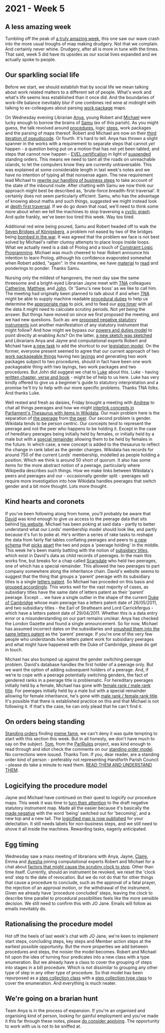 # 2021 - Week 5

## A less amazing week

Tumbling off the peak of [a truly amazing week](https://ukparliament.github.io/ontologies/meta/weeknotes/2021/05/index.html), this one saw our wave crash into the more usual troughs of map making drudgery. Not that we complain. And certainly never whine. Drudgery, after all is more in tune with the times. That said, week 5 did have its upsides as our social lives expanded and we actually spoke to people.

## Our sparkling social life

Before we start, we should establish that by social life we mean talking about work related matters to a different set of people. What's work and what's life seems less established than it once did. And the boundaries of work-life balance inevitably blur if one combines red wine at midnight with talking to ex-colleagues about parsing [work package](https://ukparliament.github.io/ontologies/procedure/procedure-ontology.html#d4e222) maps.

On Wednesday evening Librarian [Anya](https://twitter.com/bitten_), young Robert and [Michael](https://twitter.com/fantasticlife) were lucky enough to borrow the brains of [Samu](https://twitter.com/langsamu) (ex of this parish). As you might guess, the talk revolved around [procedures](https://ukparliament.github.io/ontologies/procedure/procedure-ontology.html#d4e153), logic [steps](https://ukparliament.github.io/ontologies/procedure/procedure-ontology.html#d4e175), work packages and the parsing of maps thereof. Robert and Michael are now on their [third iteration of pseudocode](https://ukparliament.github.io/ontologies/procedure/flowcharts/meta/parsing/#with-step-types-2). Or fourth. It's hard to tell. Anya has thrown a slight spanner in the works with a requirement to separate steps that cannot *yet* happen - a question being put on a motion that has not yet been tabled, and steps that cannot *now* happen - [EVEL certification](http://evel.uk/how-does-evel-work/) in light of [suspended](https://ukparliament.github.io/ontologies/standing-order/standing-order-ontology.html#d4e174) standing orders. This means we need to taint all the roads on unreachable islands, to let the computers know they are currently untraversable. This was explained at some considerable length in last week's notes and we have no intention of typing all that nonsense again. The new requirement lead Michael to [rewrite our handling of business steps](https://ukparliament.github.io/ontologies/procedure/flowcharts/meta/parsing/business-steps.html) to take account of the state of the inbound route. After chatting with Samu we now think our approach might best be described as, 'brute-force breadth-first traversal'. It certainly does not seem particularly efficient. Samu, who has the advantage of knowing about maths and such things, suggested we might instead look at [depth first traversal](https://www.tutorialspoint.com/data_structures_algorithms/depth_first_traversal.htm). If we do go down that road, we'll need to think some more about when we tell the machines to stop traversing a [cyclic graph](https://en.wikipedia.org/wiki/Cycle_graph). And quite frankly, we've been too tired this week. Way too tired.

Additional red wine being poured, Samu and Robert headed off to walk the [Seven Bridges of Königsberg](https://en.wikipedia.org/wiki/Seven_Bridges_of_K%C3%B6nigsberg), a problem not eased by two of the bridges being [bombed in the war](https://en.wikipedia.org/wiki/Seven_Bridges_of_K%C3%B6nigsberg#Present_state_of_the_bridges). It was agreed that the problem we face is not best solved by Michael's rather clumsy attempts to place loops inside loops. What we actually need is a dab of Prolog and a touch of [Constraint Logic Programming](https://en.wikibooks.org/wiki/Prolog/Constraint_Logic_Programming). Michael was much cheered to hear Robert announce his intention to learn Prolog, although his confidence evaporated somewhat when Robert added, "again". In the meantime, we have [material](https://shinmera.github.io/classowary/) to [read](http://bennycheung.github.io/solving-puzzles-using-clp) and ponderings to ponder. Thanks Samu.

Nursing only the mildest of hangovers, the next day saw the same threesome and a bright-eyed Librarian Jayne meet with [TNA](https://www.nationalarchives.gov.uk/) colleagues [Catherine](https://twitter.com/CathTabone), [Matthew](https://twitter.com/matthewj_bell), and [John](https://twitter.com/johnlsheridan). Or 'Samu's new boss' as we like to call him. The meeting had originally been planned to talk about if and when [TNA](https://www.nationalarchives.gov.uk/tgo) might be able to supply machine readable [procedural duties](https://ukparliament.github.io/ontologies/legislation/legislation-ontology.html#d4e282) to help us determine the [appropriate map](https://ukparliament.github.io/ontologies/procedure/procedure-ontology.html#maps) to pick, and to feed our [egg timer](https://parliament-calendar.herokuapp.com/) with all the data it might need to calculate scrutiny periods. Not yet being the answer. But things have moved on since we first proposed the meeting, and we had new questions. Such as: are [proposed negative statutory instruments](https://www.parliament.uk/site-information/glossary/proposed-negative-statutory-instrument/) just another manifestation of any statutory instrument that might follow? And how might we bypass our [powers and duties model](https://ukparliament.github.io/ontologies/legislation/legislation-ontology.html#d4e136) to point directly at enabling Acts? On the latter, [a new sketch was sketched](https://github.com/ukparliament/ontologies/blob/master/legislation/bypass.pdf) and Librarians Anya and Jayne and computational experts Robert and Michael have [a new task](https://trello.com/c/rln8b85t/359-rewrite-legislation-model-to-reflected-js-chat) to add the shortcut to our [legislation model](https://ukparliament.github.io/ontologies/legislation/legislation-ontology.html). On the former, everyone present seemed to agree that our current approach of two [work packageable things](https://ukparliament.github.io/ontologies/procedure/procedure-ontology.html#d4e233) having two [layings](https://ukparliament.github.io/ontologies/laying/laying-ontology.html#d4e106) and generating two work packages subject to two procedures, should in fact have been one work packageable thing with two layings, two work packages and two procedures. But John did suggest we chat to [Luke](https://twitter.com/Lenorbury) about this. Luke - having [written chapter, verse and book](https://www.wildy.com/isbn/9781474316729/bennion-on-statutory-interpretation-7th-ed-with-1st-supplement-hardback-lexisnexis-butterworths-fb3d09c8-c783-47be-8ac8-602cc485fba6) - might be of help to us here. Luke has very kindly offered to give us a beginner's guide to statutory interpretation and a promise he'll try to help with our more specific problems. Thanks TNA folks. And thanks Luke.

Well rested and fresh as daisies, Friday brought a meeting with [Andrew](https://twitter.com/generalising) to chat all things peerages and how we might [interlink concepts in Parliament's Thesaurus with items in Wikidata](https://www.wikidata.org/wiki/Property:P4527). Our main problem here is the separation of [the peerage](https://www.wikidata.org/wiki/Q1277274) from [the peer](https://m.wikidata.org/wiki/Q335671). Our second problem is gender. Wikidata tends to be person centric. Our concepts tend to represent the peerage and not the peer who happens to be holding it. Except in the case of hereditary peerages being initially held by females, or initially held by a male but with a [special remainder](https://en.wikipedia.org/wiki/Remainder_(law)#Special_remainder_in_peerages) allowing them to be held by females in the future. In which case, a new concept is added to the thesaurus to reflect the change in rank label as the gender changes. Wikidata has records for around 750 of the current Lords' membership, modelled as people holding a position. Which we think is around 50 short of quorum. It also has some items for the more abstract notion of a peerage, particularly where Wikipedia describes such things. How we make links between Wikidata's peers and peerages and our - occasionally gender split - peerages will require more investigation into how Wikidata handles peerages that switch gender and a bit more thought. Lots more thought.

## Kind hearts and coronets

If you've been following along from home, you'll probably be aware that [David](https://twitter.com/clerkly) was kind enough to give us access to the peerage data that sits behind [his website](http://peerages.info/). Michael has been poking at said data - partly to better understand what our Lords' membership model should look like, and partly because it's fun to poke at. He's written a series of rake tasks to reshape the data from fairly flat tables conflating peerages and peers to [a new schema](http://peerages.herokuapp.com/schema.png) that [picks](http://peerages.herokuapp.com/people/35) [apart](http://peerages.herokuapp.com/peerages/12) the two and pops a 'peerage holding' in the middle. This week he's been mainly battling with the notion of [subsidiary titles](https://en.wikipedia.org/wiki/Subsidiary_title), which exist in David's data as child records of peerages. In the main this works fine, but breaks for a chap called [Scarsdale](https://en.wikipedia.org/wiki/Viscount_Scarsdale#History) who held two peerages, one of which has a special remainder. This allowed the two peerages to part company somewhere along the inheritance chain. David's website seems to suggest that the thing that groups a 'parent' peerage with its subsidiary titles is a single [letters patent](https://en.wikipedia.org/wiki/Letters_patent#Form_of_British_letters_patent_creating_peers). So Michael has proceded on this basis and [grouped accordingly](http://peerages.herokuapp.com/letters-patent/30). This works well for the vast majority of cases, as subsidiary titles have the same date of letters patent as their 'parent' peerage. Except ... we have a single outlier in the shape of the current [Duke of Cambridge](http://peerages.herokuapp.com/peerages/2740) whose main peerage has a letters patent date of 26/05/2011, and two subsidiary titles - the Earl of Strathearn and Lord Carrickfergus - which have a letters patent date of 29/04/2011. Whether this is a data entry error or a misunderstanding on our part remains unclear. Anya has checked the London Gazette and found a single announcement. So for now, Michael has assumed incorrect dates on the subsidiaries and [smushed them into the same letters patent](http://peerages.herokuapp.com/letters-patent/2859) as the 'parent' peerage. If you're one of the very few people who understands how letters patent work for subsidiary peerages and what might have happened with the Duke of Cambridge, please do get in touch.

Michael has also bumped up against the gender switching peerage problem. David's database handles the first holder of a peerage only. But we want the option of adding subsequent holders of a peerage. And, if we’re to cope with a peerage potentially switching genders, the fact of gendered ranks in a peerage title is problematic. For hereditary peerages initially held by a female, Michael has gone with [female rank / male rank title](http://peerages.herokuapp.com/peerages/330). For peerages initially held by a male but with a special remainder allowing for female inheritance, he's gone with [male rank / female rank title](http://peerages.herokuapp.com/peerages/615). It's possible that there is established practice on this and that Michael is not following it. If that's the case, he can only plead that he can't find it.

## On orders being standing

[Standing orders](https://standing-orders.herokuapp.com/) finding [meme fame](https://twitter.com/brokenbottleboy/status/1357598256629510145), we can't deny it was quite tempting to start with this section this week. But in all honesty, we don't have much to say on the subject. [Tom](https://twitter.com/tomgfleming), from the [ParlRules](https://parlrulesdata.org/) project, was kind enough to read through and idiot check the comments on our [standing order model](https://ukparliament.github.io/ontologies/standing-order/standing-order-ontology.html). No corrections were issued. Thanks Tom. If you, dear reader, are a standing order kind of person - preferably not representing Handforth Parish Council - please do take a minute to read them. [READ THEM AND UNDERSTAND THEM](https://www.youtube.com/watch?v=jB3P_0GAi0I&t=3m52s).

## Logicifying the procedure model

Jayne and Michael have continued on their quest to logicify our procedure maps. This week it was time to [turn their attention](https://trello.com/c/XkHLVd0P/13-remap-draft-negative) to the draft negative statutory instrument map. Made all the easier because it's basically the [made negative](https://ukparliament.github.io/ontologies/procedure/flowcharts/sis/logic-gates/made-negative.pdf) with the word 'being' switched out for 'becoming', and a new top and a new tail. The [logicified map is now published](https://ukparliament.github.io/ontologies/procedure/flowcharts/sis/logic-gates/draft-negative.pdf) for your delectation. It still needs labels for non-business steps, and we still need to shove it all inside the machines. Rewarding tasks, eagerly anticipated.

## Egg timing

Wednesday saw a mass meeting of librarians with Anya, Jayne, [Claire](https://twitter.com/tinysprite), Emma and [Ayesha](https://twitter.com/askalibrarylady) joining computational experts Robert and Michael for a chat about [factors that might cause the scrutiny clock to stop](https://trello.com/c/P04zfEfN/340-the-clocks-and-revocation-what-do-the-clocks-mean). Other than time itself. Currently, should an instrument be revoked, we reset the 'clock end' step to the date of revocation. But we do not do that for other things that cause a procedure to conclude, such as the approval of a fatal prayer, the rejection of an approval motion, or the withdrawal of the instrument. Given we already have 'procedure concluded' steps, leaving the clock to describe time parallel to procedural possibilities feels like the more sensible decision. We still need to confirm this with JO Jane. Emails will follow as emails inevitably do.

## Rationalising the procedure model

Hot off the heels of last week's chat with JO Jane, we're keen to implement start steps, concluding steps, key steps and Member action steps at the earliest possible opportunity. But the more properties we add between procedures and steps, the noisier the model becomes. Robert and Michael hit upon the idea of turning four predicates into a new class with a type enumeration. But we already have a class to cover the grouping of steps into stages in a bill procedure. Which is not dissimilar to grouping any other type of step in any other type of procedure. So that model has been repurposed as a [step collection class](https://ukparliament.github.io/ontologies/procedure/procedure-ontology.html#d4e244) with a [step collection type class](https://ukparliament.github.io/ontologies/procedure/procedure-ontology.html#d4e255) to cover the enumeration. And everything is much neater.

## We're going on a brarian hunt

Team Anya is in the process of expansion. If you're an organised and organising kind of person, looking for gainful employment and you've made it this far through these notes, please [do consider applying](https://twitter.com/commonslibrary/status/1356935799980363776). The opportunity to work with us is not to be sniffed at.



